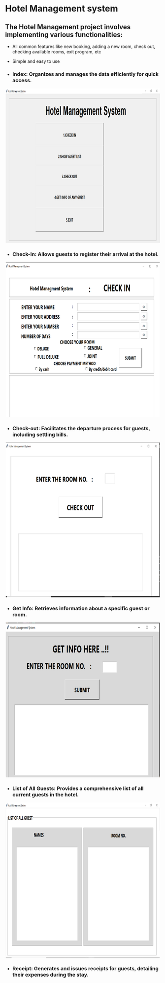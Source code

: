 # Hotel Management system

## The Hotel Management project involves implementing various functionalities:
- All common features like new booking, adding a new room, check out, checking available rooms, exit program, etc 
- Simple and easy to use
  

- ### **Index**: Organizes and manages the data efficiently for quick access.

<p align="center">
   <img width="500" height="500"src="imgs/img4.png">
</p>

- ### **Check-In**: Allows guests to register their arrival at the hotel.

<p align="center">
   <img width="500" height="500"src="imgs/img1.png">
</p>


- ### **Check-out**: Facilitates the departure process for guests, including settling bills.

<p align="center">
   <img width="500" height="500"src="imgs/img2.png">
</p>


- ### **Get Info**: Retrieves information about a specific guest or room.

<p align="center">
   <img width="500" height="500"src="imgs/img3.png">
</p>

- ### **List of All Guests**: Provides a comprehensive list of all current guests in the hotel.

<p align="center">
   <img width="500" height="500"src="imgs/img5.png">
</p>

- ### **Receipt**: Generates and issues receipts for guests, detailing their expenses during the stay.
